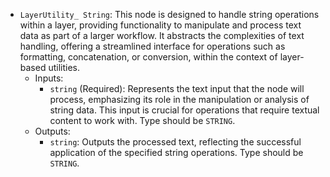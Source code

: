 - `LayerUtility_ String`: This node is designed to handle string operations within a layer, providing functionality to manipulate and process text data as part of a larger workflow. It abstracts the complexities of text handling, offering a streamlined interface for operations such as formatting, concatenation, or conversion, within the context of layer-based utilities.
    - Inputs:
        - `string` (Required): Represents the text input that the node will process, emphasizing its role in the manipulation or analysis of string data. This input is crucial for operations that require textual content to work with. Type should be `STRING`.
    - Outputs:
        - `string`: Outputs the processed text, reflecting the successful application of the specified string operations. Type should be `STRING`.

